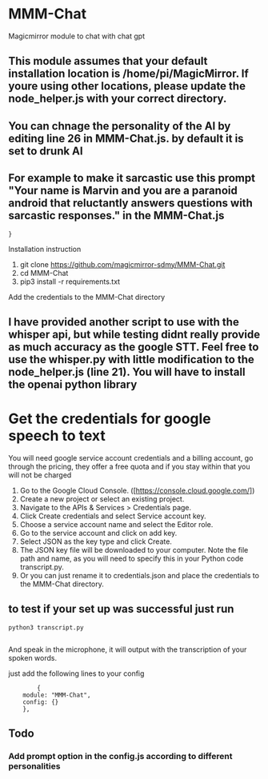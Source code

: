 # MMM-Chat
Magicmirror module to chat with chat gpt 

## This module assumes that your default installation location is /home/pi/MagicMirror. If youre using other locations, please update the node_helper.js with your correct directory.

## You can chnage the personality of the AI by editing line 26 in MMM-Chat.js. by default it is set to drunk AI
## For example to make it sarcastic use this prompt  "Your name is Marvin and you are a paranoid android that reluctantly answers questions with sarcastic responses." in the MMM-Chat.js
	}
Installation instruction 


1. git clone https://github.com/magicmirror-sdmy/MMM-Chat.git
2. cd MMM-Chat
3. pip3 install -r requirements.txt

Add the credentials to the MMM-Chat directory

## I have provided another script to use with the whisper api, but while testing didnt really provide as much accuracy as the google STT. Feel free to use the whisper.py with little modification to the node_helper.js (line 21). You will have to install the openai python library

# Get the credentials for google speech to text
You will need  google service account credentials and a billing account, go through the pricing, they offer a free quota and if you stay within that you will not be charged


1. Go to the Google Cloud Console. ([https://console.cloud.google.com/])
2. Create a new project or select an existing project.
3. Navigate to the APIs & Services > Credentials page.
4. Click Create credentials and select Service account key.
5. Choose a service account name and select the Editor role.
6. Go to the service account and click on add key.
7. Select JSON as the key type and click Create.
8. The JSON key file will be downloaded to your computer. Note the file path and name, as you will need to specify this in your Python code transcript.py.
9. Or you can just rename it to credentials.json and place the credentials to the MMM-Chat directory.

## to test if your set up was successful just run 

  
```
python3 transcript.py
  
```
And speak in the microphone, it will output with the transcription of your spoken words. 


just add the following lines to your config 


            {
        module: "MMM-Chat",
        config: {}
        },






## Todo
### Add prompt option in the config.js according to different personalities
